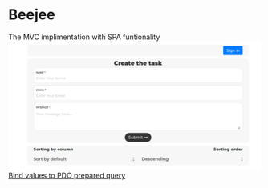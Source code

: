 # Beejee
The MVC implimentation with SPA funtionality
![screenshot](https://raw.githubusercontent.com/LikeFireStrike/Beejee-test-task/master/Beejee-task.png)
    [Bind values to PDO prepared query](https://github.com/LikeFireStrike/Beejee-test-task/blob/master/Core/Model.php#L78)

